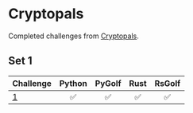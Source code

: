# Cryptopals

Completed challenges from [Cryptopals](https://cryptopals.com/).

## Set 1

Challenge | Python | PyGolf | Rust | RsGolf
---|:---:|:---:|:---:|:---:
[1](https://cryptopals.com/sets/1/challenges/1) | ✅ | ✅ | ✅ | ✅
